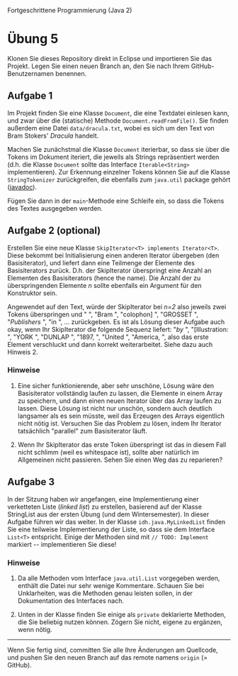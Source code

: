 Fortgeschrittene Programmierung (Java 2)

# Übung 5


Klonen Sie dieses Repository direkt in Eclipse und importieren Sie das Projekt. Legen Sie einen neuen Branch an, den Sie nach Ihrem GitHub-Benutzernamen benennen.

## Aufgabe 1

Im Projekt finden Sie eine Klasse `Document`, die eine Textdatei einlesen kann, und zwar über die (statische) Methode `Document.readFromFile()`. Sie finden außerdem eine Datei `data/dracula.txt`, wobei es sich um den Text von Bram Stokers' *Dracula* handelt.

Machen Sie zunächstmal die Klasse `Document` iterierbar, so dass sie über die Tokens im Dokument iteriert, die jeweils als Strings repräsentiert werden (d.h. die Klasse `Document` sollte das Interface `Iterable<String>` implementieren). Zur Erkennung einzelner Tokens können Sie auf die Klasse `StringTokenizer` zurückgreifen, die ebenfalls zum  `java.util` package gehört ([javadoc](https://docs.oracle.com/javase/8/docs/api/java/util/StringTokenizer.html)). 

Fügen Sie dann in der `main`-Methode eine Schleife ein, so dass die Tokens des Textes ausgegeben werden.

## Aufgabe 2 (optional)

Erstellen Sie eine neue Klasse `SkipIterator<T> implements Iterator<T>`. Diese bekommt bei Initialisierung einen anderen Iterator übergeben (den Basisiterator), und liefert dann eine Teilmenge der Elemente des Basisiterators zurück. D.h. der SkipIterator überspringt eine Anzahl an Elementen des Basisiterators (hence the name). Die Anzahl der zu überspringenden Elemente *n* sollte ebenfalls ein Argument für den Konstruktor sein.

Angewendet auf den Text, würde der SkipIterator bei *n=2* also jeweils zwei Tokens überspringen und " ", "Bram ", "colophon] ", "GROSSET ", "_Publishers_ ", "in ", ... zurückgeben. Es ist als Lösung dieser Aufgabe auch okay, wenn Ihr SkipIterator die folgende Sequenz liefert: "_by_ ", "[Illustration: ", "YORK ", "DUNLAP ", "1897, ", "United  ", "America, ", also das erste Element verschluckt und dann korrekt weiterarbeitet. Siehe dazu auch Hinweis 2.

### Hinweise

1. Eine sicher funktionierende, aber sehr unschöne, Lösung wäre den Basisiterator vollständig laufen zu lassen, die Elemente in einem Array zu speichern, und dann einen neuen Iterator über das Array laufen zu lassen. Diese Lösung ist nicht nur unschön, sondern auch deutlich langsamer als es sein müsste, weil das Erzeugen des Arrays eigentlich nicht nötig ist. Versuchen Sie das Problem zu lösen, indem Ihr Iterator tatsächlich "parallel" zum Basisiterator läuft.

2. Wenn Ihr SkipIterator das erste Token überspringt ist das in diesem Fall nicht schlimm (weil es whitespace ist), sollte aber natürlich im Allgemeinen nicht passieren. Sehen Sie einen Weg das zu reparieren?

## Aufgabe 3

In der Sitzung haben wir angefangen, eine Implementierung einer verketteten Liste (*linked list*) zu erstellen, basierend auf der Klasse StringList aus der ersten Übung (und dem Wintersemester). In dieser Aufgabe führen wir das weiter. In der Klasse `idh.java.MyLinkedList` finden Sie eine teilweise Implementierung der Liste, so dass sie dem Interface `List<T>` entspricht. Einige der Methoden sind mit `// TODO: Implement` markiert -- implementieren Sie diese!

### Hinweise

1. Da alle Methoden vom Interface `java.util.List` vorgegeben werden, enthält die Datei nur sehr wenige Kommentare. Schauen Sie bei Unklarheiten, was die Methoden genau leisten sollen, in der Dokumentation des Interfaces nach.

2. Unten in der Klasse finden Sie einige als `private` deklarierte Methoden, die Sie beliebig nutzen können. Zögern Sie nicht, eigene zu ergänzen, wenn nötig.

----

Wenn Sie fertig sind, committen Sie alle Ihre Änderungen am Quellcode, und pushen Sie den neuen Branch auf das remote namens `origin` (= GitHub). 
